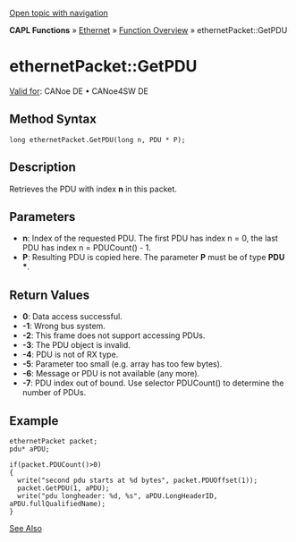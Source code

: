 [Open topic with navigation](../../../../../CANoeDEFamily.htm#Topics/CAPLFunctions/IP/Methods/CAPLfunctionGetPDU.md)

**CAPL Functions** » [Ethernet](../CAPLEthernetStartPage.md) » [Function Overview](../CAPLfunctionsIPOverview.md) » ethernetPacket::GetPDU

# ethernetPacket::GetPDU

[Valid for](../../../Shared/FeatureAvailability.md): CANoe DE • CANoe4SW DE

## Method Syntax

```plaintext
long ethernetPacket.GetPDU(long n, PDU * P);
```

## Description

Retrieves the PDU with index **n** in this packet.

## Parameters

- **n**: Index of the requested PDU. The first PDU has index n = 0, the last PDU has index n = PDUCount() - 1.
- **P**: Resulting PDU is copied here. The parameter **P** must be of type **PDU \***.

## Return Values

- **0**: Data access successful.
- **-1**: Wrong bus system.
- **-2**: This frame does not support accessing PDUs.
- **-3**: The PDU object is invalid.
- **-4**: PDU is not of RX type.
- **-5**: Parameter too small (e.g. array has too few bytes).
- **-6**: Message or PDU is not available (any more).
- **-7**: PDU index out of bound. Use selector PDUCount() to determine the number of PDUs.

## Example

```plaintext
ethernetPacket packet;
pdu* aPDU;

if(packet.PDUCount()>0)
{
  write("second pdu starts at %d bytes", packet.PDUOffset(1));
  packet.GetPDU(1, aPDU);
  write("pdu longheader: %d, %s", aPDU.LongHeaderID, aPDU.fullQualifiedName);
}
```

[See Also](javascript:void(0);)
